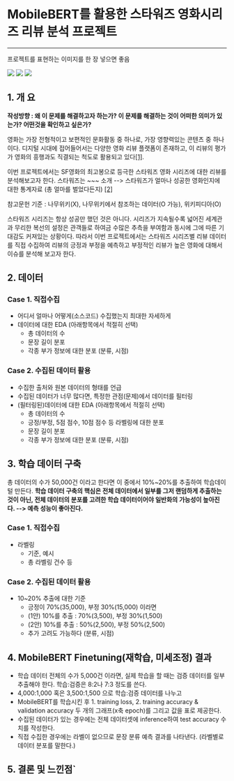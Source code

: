 # MobileBERT를 활용한 스타워즈 영화시리즈 리뷰 분석 프로젝트

---
프로젝트를 표현하는 이미지를 한 장 넣으면 좋음

<!--
badge 아이콘 참고 사이트 
https://github.com/danmadeira/simple-icon-badges 
-->

<img src="https://img.shields.io/badge/pycharm-%23000000.svg?&style=for-the-badge&logo=pycharm&logoColor=white" /> <img src="https://img.shields.io/badge/python-%233776AB.svg?&style=for-the-badge&logo=python&logoColor=white" /> <img src="https://img.shields.io/badge/pytorch-%23EE4C2C.svg?&style=for-the-badge&logo=pytorch&logoColor=white" />

## 1. 개 요
**작성방향 : 왜 이 문제를 해결하고자 하는가? 이 문제를 해결하는 것이 어떠한 의미가 있는가? 어떤것을 확인하고 싶은가?**

영화는 가장 전형적이고 보편적인 문화활동 중 하나로, 가장 영향력있는 콘텐츠 중 하나이다. 디지털 시대에 접어들어서는 다양한 영화 리뷰 플랫폼이 존재하고, 이 리뷰의 평가가 영화의 흥행과도 직결되는 척도로 활용되고 있다[[1]](https://www.kci.go.kr/kciportal/ci/sereArticleSearch/ciSereArtiView.kci?sereArticleSearchBean.artiId=ART001954434).

이번 프로젝트에서는 SF영화의 최고봉으로 등극한 스타워즈 영화 시리즈에 대한 리뷰를 분석해보고자 한다. 스타워즈는 ~~~ 소개 --> 스타워즈가 얼마나 성공한 영화인지에 대한 통계자료 (총 얼마를 벌었다든지) [[2]](https://the-numbers.com/movies/franchises/sort/World)

참고문헌 기준 : 나무위키(X), 나무위키에서 참조하는 데이터(O 가능), 위키피디아(O) 

스타워즈 시리즈는 항상 성공만 했던 것은 아니다. 시리즈가 지속될수록 넓어진 세계관과 무리한 복선의 설정은 관객들로 하여금 수많은 추측을 부여함과 동시에 그에 따른 기대감도 커져있는 상황이다. 따라서 이번 프로젝트에서는 스타워즈 시리즈별 리뷰 데이터를 직접 수집하여 리뷰의 긍정과 부정을 예측하고 부정적인 리뷰가 높은 영화에 대해서 이슈를 분석해 보고자 한다.

## 2. 데이터
### Case 1. 직접수집
 - 어디서 얼마나 어떻게(소스코드) 수집했는지 최대한 자세하게
 - 데이터에 대한 EDA (아래항목에서 적절히 선택)
   + 총 데이터의 수
   + 문장 길이 분포
   + 각종 부가 정보에 대한 분포 (분류, 시점)  
    
### Case 2. 수집된 데이터 활용
 - 수집한 출처와 원본 데이터의 형태를 언급
 - 수집된 데이터가 너무 많다면, 특정한 관점(문제)에서 데이터를 필터링
 - (필터링된)데이터에 대한 EDA (아래항목에서 적절히 선택)
   + 총 데이터의 수
   + 긍정/부정, 5점 점수, 10점 점수 등 라벨링에 대한 분포
   + 문장 길이 분포
   + 각종 부가 정보에 대한 분포 (분류, 시점)

## 3. 학습 데이터 구축
총 데이터의 수가 50,000건 이라고 한다면 이 중에서 10%~20%를 추출하여 학습데이털 만든다. **학습 데이터 구축의 핵심은 전체 데이터에서 일부를 그저 랜덤하게 추출하는 것이 아닌, 전체 데이터의 분포를 고려한 학습 데이터이어야 일반화의 가능성이 높아진다. --> 예측 성능이 좋아진다.**
### Case 1. 직접수집
 - 라벨링
   + 기준, 예시
   + 총 라벨링 건수 등
### Case 2. 수집된 데이터 활용
  - 10~20% 추출에 대한 기준
    + 긍정이 70%(35,000), 부정 30%(15,000) 이라면
    + (1안) 10%를 추출 : 70%(3,500), 부정 30%(1,500)
    + (2안) 10%를 추출 : 50%(2,500), 부정 50%(2,500)
    + 추가 고려도 가능하다 (분류, 시점)

## 4. MobileBERT Finetuning(재학습, 미세조정) 결과
 - 학습 데이터 전체의 수가 5,000건 이라면, 실제 학습을 할 때는 검증 데이터를 일부 추출해야 한다. 학습:검증은 8:2나 7:3 정도를 쓴다.
 - 4,000:1,000 혹은 3,500:1,500 으로 학습:검증 데이터를 나누고
 - MobileBERT를 학습시킨 후 1. training loss, 2. training accuracy & validation accuracy 두 개의 그래프(x축 epoch)를 그리고 값을 표로 제공한다.
 - 수집된 데이터가 있는 경우에는 전체 데이터셋에 inference하여 test accuracy 수치를 작성한다.
 - 직접 수집한 경우에는 라벨이 없으므로 문장 분류 예측 결과를 나타낸다. (라벨별로 데이터 분포를 말한다.)

## 5. 결론 및 느낀점`